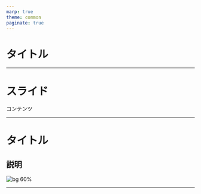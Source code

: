 ```yaml
---
marp: true
theme: common
paginate: true
---
```


# タイトル

<!--
class: title
-->

---

# スライド

コンテンツ

<!--
class: noclass
-->

---

# タイトル

## 説明

![bg 60%](https://miro.medium.com/max/700/1*4lHHyfEhVB0LnQ3HlhSs8g.png)

<!--
class: main
-->

---
